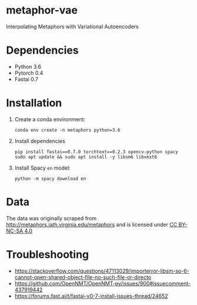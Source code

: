 # metaphor-vae

Interpolating Metaphors with Variational Autoencoders

# Dependencies

* Python 3.6
* Pytorch 0.4
* Fastai 0.7


# Installation

1. Create a conda environment:
   ```
   conda env create -n metaphors python=3.6
   ```
2. Install dependencies
   ```  
   pip install fastai==0.7.0 torchtext==0.2.3 opencv-python spacy
   sudo apt update && sudo apt install -y libsm6 libxext6
   ```
3. Install Spacy `en` model:
   ```
   python -m spacy download en
   ```
   
# Data

The data was originally scraped from
http://metaphors.iath.virginia.edu/metaphors and is licensed under [CC BY-NC-SA
4.0](https://creativecommons.org/licenses/by-nc-sa/4.0/)

# Troubleshooting
* https://stackoverflow.com/questions/47113029/importerror-libsm-so-6-cannot-open-shared-object-file-no-such-file-or-directo
* https://github.com/OpenNMT/OpenNMT-py/issues/900#issuecomment-437919442
* https://forums.fast.ai/t/fastai-v0-7-install-issues-thread/24652
